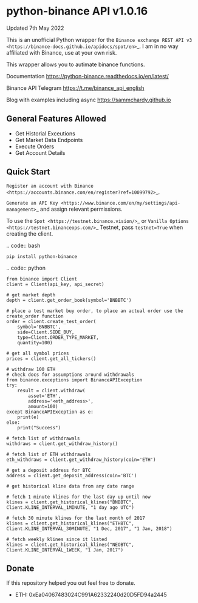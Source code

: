 
# python-binance API v1.0.16


Updated 7th May 2022


This is an unofficial Python wrapper for the `Binance exchange REST API v3 <https://binance-docs.github.io/apidocs/spot/en>`_. I am in no way affiliated with Binance, use at your own risk.

This wrapper allows you to autimate binance functions.


Documentation
  https://python-binance.readthedocs.io/en/latest/

Binance API Telegram
  https://t.me/binance_api_english

Blog with examples including async
  https://sammchardy.github.io


General Features Allowed
--------

- Get Historial Exceutions
- Get Market Data Endpoints
- Execute Orders
- Get Account Details


Quick Start
-----------

`Register an account with Binance <https://accounts.binance.com/en/register?ref=10099792>`_.

`Generate an API Key <https://www.binance.com/en/my/settings/api-management>`_ and assign relevant permissions.


To use the `Spot <https://testnet.binance.vision/>`_ or `Vanilla Options <https://testnet.binanceops.com/>`_ Testnet,
pass `testnet=True` when creating the client.


.. code:: bash

    pip install python-binance


.. code:: python

    from binance import Client
    client = Client(api_key, api_secret)

    # get market depth
    depth = client.get_order_book(symbol='BNBBTC')

    # place a test market buy order, to place an actual order use the create_order function
    order = client.create_test_order(
        symbol='BNBBTC',
        side=Client.SIDE_BUY,
        type=Client.ORDER_TYPE_MARKET,
        quantity=100)

    # get all symbol prices
    prices = client.get_all_tickers()

    # withdraw 100 ETH
    # check docs for assumptions around withdrawals
    from binance.exceptions import BinanceAPIException
    try:
        result = client.withdraw(
            asset='ETH',
            address='<eth_address>',
            amount=100)
    except BinanceAPIException as e:
        print(e)
    else:
        print("Success")

    # fetch list of withdrawals
    withdraws = client.get_withdraw_history()

    # fetch list of ETH withdrawals
    eth_withdraws = client.get_withdraw_history(coin='ETH')

    # get a deposit address for BTC
    address = client.get_deposit_address(coin='BTC')

    # get historical kline data from any date range

    # fetch 1 minute klines for the last day up until now
    klines = client.get_historical_klines("BNBBTC", Client.KLINE_INTERVAL_1MINUTE, "1 day ago UTC")

    # fetch 30 minute klines for the last month of 2017
    klines = client.get_historical_klines("ETHBTC", Client.KLINE_INTERVAL_30MINUTE, "1 Dec, 2017", "1 Jan, 2018")

    # fetch weekly klines since it listed
    klines = client.get_historical_klines("NEOBTC", Client.KLINE_INTERVAL_1WEEK, "1 Jan, 2017")

Donate
------

If this repository helped you out feel free to donate.

- ETH: 0xEa04067483024C991A62332240d20D5FD94a2445

